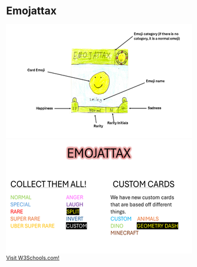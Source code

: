 # Emojattax
<img src="labelled card.png" alt="labelled emojattax card" width="550" height="310">
<img src="emojattax information.png" alt="emojattax information" width="550" height="310">
<a href="https://www.w3schools.com">Visit W3Schools.com!</a>
